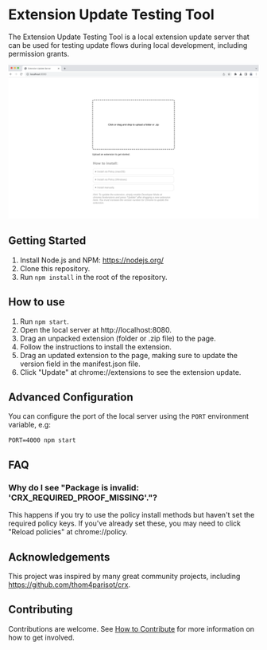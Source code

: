 # Extension Update Testing Tool

The Extension Update Testing Tool is a local extension update server that can be used for testing update flows during local development, including permission grants.

![Screenshot of Extension Update Testing Tool](/docs/screenshot.png)

## Getting Started

1. Install Node.js and NPM: https://nodejs.org/
1. Clone this repository.
1. Run `npm install` in the root of the repository.

## How to use

1. Run `npm start`.
1. Open the local server at http://localhost:8080.
1. Drag an unpacked extension (folder or .zip file) to the page.
1. Follow the instructions to install the extension.
1. Drag an updated extension to the page, making sure to update the version field in the manifest.json file.
1. Click "Update" at chrome://extensions to see the extension update.

## Advanced Configuration

You can configure the port of the local server using the `PORT` environment variable, e.g:

```
PORT=4000 npm start
```

## FAQ

### Why do I see "Package is invalid: 'CRX_REQUIRED_PROOF_MISSING'."?

This happens if you try to use the policy install methods but haven't set the required policy keys. If you've already set these, you may need to click "Reload policies" at chrome://policy.

## Acknowledgements

This project was inspired by many great community projects, including https://github.com/thom4parisot/crx.

## Contributing

Contributions are welcome. See [How to Contribute](docs/contributing.md) for more information on how to get involved.
